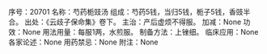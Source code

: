 序号：20701
名称：芍药栀豉汤
组成：芍药5钱，当归5钱，栀子5钱，香豉半合。
出处：《云歧子保命集》卷下。
主治：产后虚烦不得服。
加减：None
功效：None
用法用量：每服1两，水煎服。
制备方法：上锉细。
临床应用：None
各家论述：None
用药禁忌：None
附注：None
